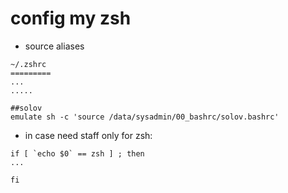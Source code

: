 # config my zsh


* source aliases 

```
~/.zshrc
=========
...
.....

##solov
emulate sh -c 'source /data/sysadmin/00_bashrc/solov.bashrc'

```

* in case need staff only for zsh:

```
if [ `echo $0` == zsh ] ; then
...

fi
```
